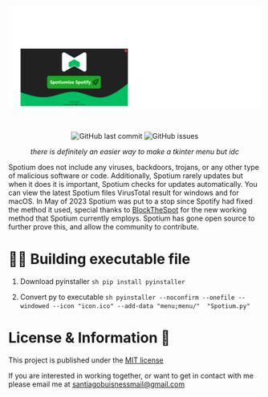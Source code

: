 ![Banner](./header.png)
<div align="center">
    </a>
    <br />

   ![GitHub last commit](https://img.shields.io/github/last-commit/tagoworks/spotium)
   ![GitHub issues](https://img.shields.io/github/issues-raw/tagoworks/spotium)

   *there is definitely an easier way to make a tkinter menu but idc*

</div>

Spotium does not include any viruses, backdoors, trojans, or any other type of malicious software or code. Additionally, Spotium rarely updates but when it does it is important, Spotium checks for updates automatically. You can view the latest Spotium files VirusTotal result for windows and for macOS. In May of 2023 Spotium was put to a stop since Spotify had fixed the method it used, special thanks to [BlockTheSpot](https://github.com/mrpond/BlockTheSpot) for the new working method that Spotium currently employs. Spotium has gone open source to further prove this, and allow the community to contribute. 

# 🧑‍💻 Building executable file

1. Download pyinstaller
   ``sh
   pip install pyinstaller
   ``
   
2. Convert py to executable
   ``sh
   pyinstaller --noconfirm --onefile --windowed --icon "icon.ico" --add-data "menu;menu/"  "Spotium.py"
   ``

# License & Information 📃
This project is published under the [MIT license](./LICENSE)

If you are interested in working together, or want to get in contact with me please email me at santiagobuisnessmail@gmail.com

